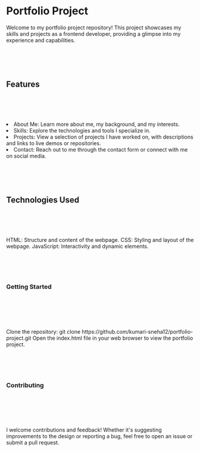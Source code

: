 <h1>Portfolio Project</h1>
Welcome to my portfolio project repository! This project showcases my skills and projects as a frontend developer, providing a glimpse into my experience and capabilities.</br>
</br></br></br></br>
<h2>Features</h2>
</br></br></br></br>
<li>About Me: Learn more about me, my background, and my interests.
<li>Skills: Explore the technologies and tools I specialize in.
<li>Projects: View a selection of projects I have worked on, with descriptions and links to live demos or repositories.
<li>Contact: Reach out to me through the contact form or connect with me on social media.
  </br></br></br></br></br>
<h2>Technologies Used</h2>
</br></br></br></br>
HTML: Structure and content of the webpage.
CSS: Styling and layout of the webpage.
JavaScript: Interactivity and dynamic elements.
</br></br></br></br></br>
<h3>Getting Started</h3>
</br></br></br></br></br>
Clone the repository: git clone https://github.com/kumari-sneha12/portfolio-project.git
Open the index.html file in your web browser to view the portfolio project.
</br></br></br></br></br>
<h3>Contributing</h3>
</br></br></br></br></br>
I welcome contributions and feedback! Whether it's suggesting improvements to the design or reporting a bug, feel free to open an issue or submit a pull request.
